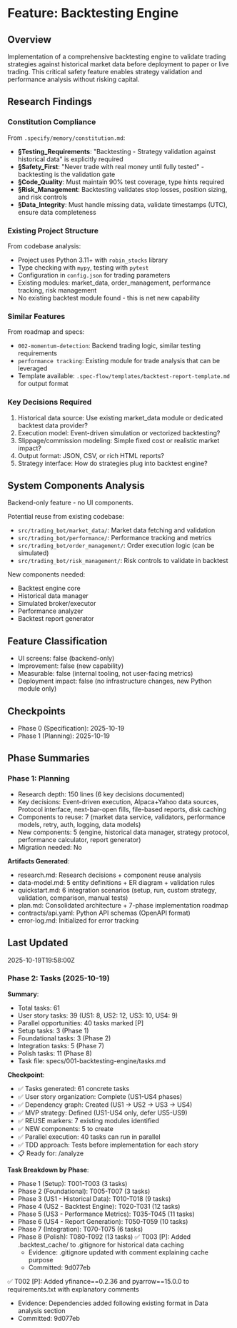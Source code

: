 # Feature: Backtesting Engine

## Overview
Implementation of a comprehensive backtesting engine to validate trading strategies against historical market data before deployment to paper or live trading. This critical safety feature enables strategy validation and performance analysis without risking capital.

## Research Findings

### Constitution Compliance
From `.specify/memory/constitution.md`:
- **§Testing_Requirements**: "Backtesting - Strategy validation against historical data" is explicitly required
- **§Safety_First**: "Never trade with real money until fully tested" - backtesting is the validation gate
- **§Code_Quality**: Must maintain 90% test coverage, type hints required
- **§Risk_Management**: Backtesting validates stop losses, position sizing, and risk controls
- **§Data_Integrity**: Must handle missing data, validate timestamps (UTC), ensure data completeness

### Existing Project Structure
From codebase analysis:
- Project uses Python 3.11+ with `robin_stocks` library
- Type checking with `mypy`, testing with `pytest`
- Configuration in `config.json` for trading parameters
- Existing modules: market_data, order_management, performance tracking, risk management
- No existing backtest module found - this is net new capability

### Similar Features
From roadmap and specs:
- `002-momentum-detection`: Backend trading logic, similar testing requirements
- `performance tracking`: Existing module for trade analysis that can be leveraged
- Template available: `.spec-flow/templates/backtest-report-template.md` for output format

### Key Decisions Required
1. Historical data source: Use existing market_data module or dedicated backtest data provider?
2. Execution model: Event-driven simulation or vectorized backtesting?
3. Slippage/commission modeling: Simple fixed cost or realistic market impact?
4. Output format: JSON, CSV, or rich HTML reports?
5. Strategy interface: How do strategies plug into backtest engine?

## System Components Analysis
Backend-only feature - no UI components.

Potential reuse from existing codebase:
- `src/trading_bot/market_data/`: Market data fetching and validation
- `src/trading_bot/performance/`: Performance tracking and metrics
- `src/trading_bot/order_management/`: Order execution logic (can be simulated)
- `src/trading_bot/risk_management/`: Risk controls to validate in backtest

New components needed:
- Backtest engine core
- Historical data manager
- Simulated broker/executor
- Performance analyzer
- Backtest report generator

## Feature Classification
- UI screens: false (backend-only)
- Improvement: false (new capability)
- Measurable: false (internal tooling, not user-facing metrics)
- Deployment impact: false (no infrastructure changes, new Python module only)

## Checkpoints
- Phase 0 (Specification): 2025-10-19
- Phase 1 (Planning): 2025-10-19

## Phase Summaries

### Phase 1: Planning
- Research depth: 150 lines (6 key decisions documented)
- Key decisions: Event-driven execution, Alpaca+Yahoo data sources, Protocol interface, next-bar-open fills, file-based reports, disk caching
- Components to reuse: 7 (market data service, validators, performance models, retry, auth, logging, data models)
- New components: 5 (engine, historical data manager, strategy protocol, performance calculator, report generator)
- Migration needed: No

**Artifacts Generated**:
- research.md: Research decisions + component reuse analysis
- data-model.md: 5 entity definitions + ER diagram + validation rules
- quickstart.md: 6 integration scenarios (setup, run, custom strategy, validation, comparison, manual tests)
- plan.md: Consolidated architecture + 7-phase implementation roadmap
- contracts/api.yaml: Python API schemas (OpenAPI format)
- error-log.md: Initialized for error tracking

## Last Updated
2025-10-19T19:58:00Z

### Phase 2: Tasks (2025-10-19)

**Summary**:
- Total tasks: 61
- User story tasks: 39 (US1: 8, US2: 12, US3: 10, US4: 9)
- Parallel opportunities: 40 tasks marked [P]
- Setup tasks: 3 (Phase 1)
- Foundational tasks: 3 (Phase 2)
- Integration tasks: 5 (Phase 7)
- Polish tasks: 11 (Phase 8)
- Task file: specs/001-backtesting-engine/tasks.md

**Checkpoint**:
- ✅ Tasks generated: 61 concrete tasks
- ✅ User story organization: Complete (US1-US4 phases)
- ✅ Dependency graph: Created (US1 → US2 → US3 → US4)
- ✅ MVP strategy: Defined (US1-US4 only, defer US5-US9)
- ✅ REUSE markers: 7 existing modules identified
- ✅ NEW components: 5 to create
- ✅ Parallel execution: 40 tasks can run in parallel
- ✅ TDD approach: Tests before implementation for each story
- 📋 Ready for: /analyze

**Task Breakdown by Phase**:
- Phase 1 (Setup): T001-T003 (3 tasks)
- Phase 2 (Foundational): T005-T007 (3 tasks)
- Phase 3 (US1 - Historical Data): T010-T018 (9 tasks)
- Phase 4 (US2 - Backtest Engine): T020-T031 (12 tasks)
- Phase 5 (US3 - Performance Metrics): T035-T045 (11 tasks)
- Phase 6 (US4 - Report Generation): T050-T059 (10 tasks)
- Phase 7 (Integration): T070-T075 (6 tasks)
- Phase 8 (Polish): T080-T092 (13 tasks)
✅ T003 [P]: Added .backtest_cache/ to .gitignore for historical data caching
  - Evidence: .gitignore updated with comment explaining cache purpose
  - Committed: 9d077eb

✅ T002 [P]: Added yfinance==0.2.36 and pyarrow==15.0.0 to requirements.txt with explanatory comments
  - Evidence: Dependencies added following existing format in Data analysis section
  - Committed: 9d077eb

